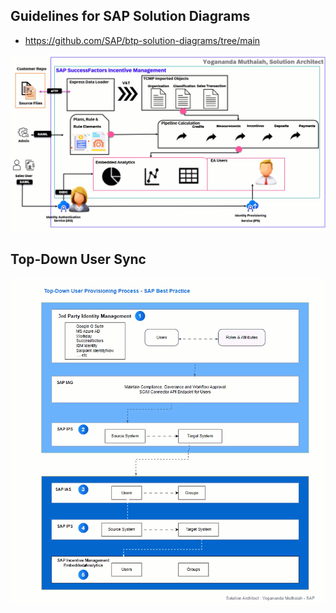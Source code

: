 
## Guidelines for SAP Solution Diagrams 
* https://github.com/SAP/btp-solution-diagrams/tree/main


![image](https://github.com/yogananda-muthaiah/SAP-Sucessfactors-Incentive-Management/blob/main/Integrations/images/2024-03-18_20-03-45.gif)



## Top-Down User Sync
![image](https://github.com/yogananda-muthaiah/SAP-Sucessfactors-Incentive-Management/blob/main/Integrations/images/2024-11-24_17-07-35.gif)
